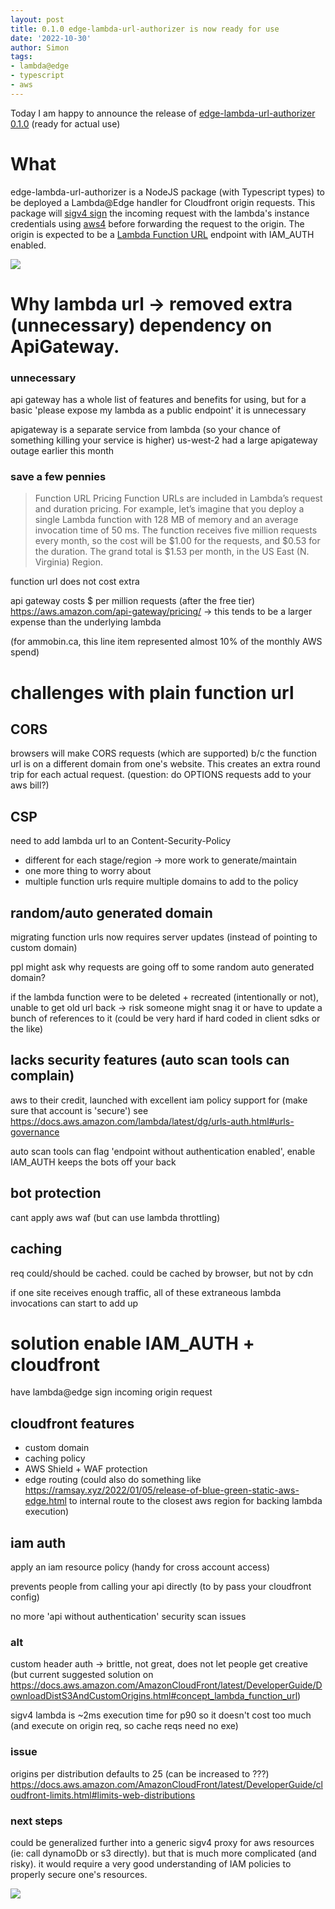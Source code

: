 ```yaml
---
layout: post
title: 0.1.0 edge-lambda-url-authorizer is now ready for use
date: '2022-10-30'
author: Simon
tags:
- lambda@edge
- typescript
- aws
---
```


Today I am happy to announce the release of [edge-lambda-url-authorizer 0.1.0](https://www.npmjs.com/package/edge-lambda-url-authorizer) (ready for actual use)

# What
edge-lambda-url-authorizer is a NodeJS package (with Typescript types) to be deployed a Lambda@Edge handler for Cloudfront origin requests. This package will [sigv4 sign](https://docs.aws.amazon.com/general/latest/gr/signature-version-4.html) the incoming request with the lambda's instance credentials using [aws4](https://www.npmjs.com/package/aws4) before forwarding the request to the origin. The origin is expected to be a [Lambda Function URL](https://aws.amazon.com/blogs/aws/announcing-aws-lambda-function-urls-built-in-https-endpoints-for-single-function-microservices/
) endpoint with IAM_AUTH enabled. 

![](/assets/edge_signer.drawio.png)

# Why lambda url -> removed extra (unnecessary) dependency on ApiGateway.
### unnecessary
api gateway has a whole list of features and benefits for using, but for a basic 'please expose my lambda as a public endpoint' it is unnecessary

apigateway is a separate service from lambda (so your chance of something killing your service is higher) us-west-2 had a large apigateway outage earlier this month

### save a few pennies
>Function URL Pricing
>Function URLs are included in Lambda’s request and duration pricing. For example, let’s imagine that you deploy a single Lambda function with 128 MB of memory and an average invocation time of 50 ms. The function receives five million requests every month, so the cost will be $1.00 for the requests, and $0.53 for the duration. The grand total is $1.53 per month, in the US East (N. Virginia) Region.

function url does not cost extra

api gateway costs $ per million requests (after the free tier) https://aws.amazon.com/api-gateway/pricing/
-> this tends to be a larger expense than the underlying lambda

(for ammobin.ca, this line item represented almost 10% of the monthly AWS spend)

# challenges with plain function url
## CORS
browsers will make CORS requests (which are supported) b/c the function url is on a different domain from one's website. This creates an extra round trip for each actual request. (question: do OPTIONS requests add to your aws bill?)

## CSP
need to add lambda url to an Content-Security-Policy 
- different for each stage/region -> more work to generate/maintain
- one more thing to worry about
- multiple function urls require multiple domains to add to the policy

## random/auto generated domain
migrating function urls now requires server updates (instead of pointing to custom domain)

ppl might ask why requests are going off to some random auto generated domain?

if the lambda function were to be deleted + recreated (intentionally or not), unable to get old url back -> risk someone might snag it or have to update a bunch of references to it
(could be very hard if hard coded in client sdks or the like)

## lacks security features (auto scan tools can complain)
aws to their credit, launched with excellent iam policy support for (make sure that account is 'secure')
see https://docs.aws.amazon.com/lambda/latest/dg/urls-auth.html#urls-governance

auto scan tools can flag 'endpoint without authentication enabled', enable IAM_AUTH keeps the bots off your back

## bot protection
cant apply aws waf (but can use lambda throttling)

## caching
req could/should be cached. could be cached by browser, but not by cdn

if one site receives enough traffic, all of these extraneous lambda invocations can start to add up


# solution enable IAM_AUTH + cloudfront
have lambda@edge sign incoming origin request 

## cloudfront features
- custom domain
- caching policy
- AWS Shield + WAF protection
- edge routing (could also do something like https://ramsay.xyz/2022/01/05/release-of-blue-green-static-aws-edge.html to internal route to the closest aws region for backing lambda execution)

## iam auth
apply an iam resource policy (handy for cross account access)

prevents people from calling your api directly (to by pass your cloudfront config)

no more 'api without authentication' security scan issues

### alt
custom header auth -> brittle, not great, does not let people get creative (but current suggested solution on https://docs.aws.amazon.com/AmazonCloudFront/latest/DeveloperGuide/DownloadDistS3AndCustomOrigins.html#concept_lambda_function_url)

sigv4 lambda is ~2ms execution time for p90 so it doesn't cost too much (and execute on origin req, so cache reqs need no exe)

### issue
origins per distribution defaults to 25 (can be increased to ???)
https://docs.aws.amazon.com/AmazonCloudFront/latest/DeveloperGuide/cloudfront-limits.html#limits-web-distributions

### next steps 
could be generalized further into a generic sigv4 proxy for aws resources (ie: call dynamoDb or s3 directly). but that is much more complicated (and risky). it would require a very good understanding of IAM policies to properly secure one's resources.

![](/assets/3.jpg)



